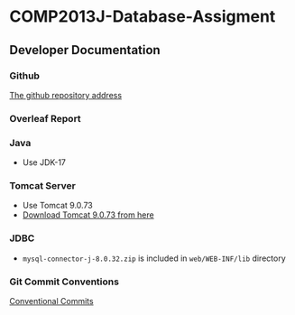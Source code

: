 # COMP2013J-Database-Assigment

## Developer Documentation

### Github

[The github repository address](https://github.com/AuroraZoer/COMP2013J-Database-Assigment)

### Overleaf Report
### Java
- Use JDK-17

### Tomcat Server
- Use Tomcat 9.0.73
- [Download Tomcat 9.0.73 from here](https://tomcat.apache.org/download-90.cgi)

### JDBC
- `mysql-connector-j-8.0.32.zip` is included in `web/WEB-INF/lib` directory

### Git Commit Conventions
[Conventional Commits](https://www.conventionalcommits.org/en/v1.0.0/)